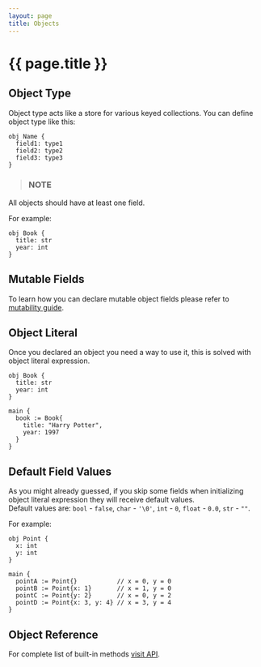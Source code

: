 ```yaml
---
layout: page
title: Objects
---
```


# {{ page.title }}

## Object Type
Object type acts like a store for various keyed collections. You can define
object type like this:

```the
obj Name {
  field1: type1
  field2: type2
  field3: type3
}
```

> ### NOTE
  All objects should have at least one field.

For example:

```the
obj Book {
  title: str
  year: int
}
```

## Mutable Fields
To learn how you can declare mutable object fields please refer to
[mutability guide](/guides/mutability.html#object-fields).

## Object Literal
Once you declared an object you need a way to use it, this is solved with
object literal expression.

```the
obj Book {
  title: str
  year: int
}

main {
  book := Book{
    title: "Harry Potter",
    year: 1997
  }
}
```

## Default Field Values
As you might already guessed, if you skip some fields when initializing object
literal expression they will receive default values. \
Default values are: `bool` - `false`, `char` - `'\0'`, `int` - `0`,
`float` - `0.0`, `str` - `""`.

For example:

```the
obj Point {
  x: int
  y: int
}

main {
  pointA := Point{}           // x = 0, y = 0
  pointB := Point{x: 1}       // x = 1, y = 0
  pointC := Point{y: 2}       // x = 0, y = 2
  pointD := Point{x: 3, y: 4} // x = 3, y = 4
}
```

## Object Reference
For complete list of built-in methods [visit API](/api/primitives.html#object).
